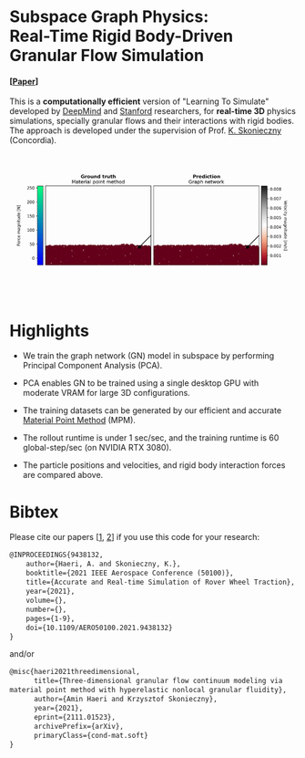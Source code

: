 # Subspace Graph Physics: <br /> Real-Time Rigid Body-Driven Granular Flow Simulation
#### [[Paper](https://ieeexplore.ieee.org/abstract/document/9438132)]

This is a <strong>computationally efficient</strong> version of "Learning To Simulate" developed by [DeepMind](https://deepmind.com/research/publications/Learning-to-Simulate-Complex-Physics-with-Graph-Networks) and [Stanford](https://cs.stanford.edu/people/jure) researchers, for <strong>real-time 3D</strong> physics simulations, specially granular flows and their interactions with rigid bodies. The approach is developed under the supervision of Prof. [K. Skonieczny](http://users.encs.concordia.ca/~kskoniec/) (Concordia).

<img src="https://github.com/haeriamin/files/blob/master/excav_ml_4.gif" alt="drawing" width="820">

# Highlights

* We train the graph network (GN) model in subspace by performing Principal Component Analysis (PCA).

* PCA enables GN to be trained using a single desktop GPU with moderate VRAM for large 3D configurations.

* The training datasets can be generated by our efficient and accurate [Material Point Method](https://github.com/haeriamin/MPM-NGF) (MPM).

* The rollout runtime is under 1 sec/sec, and the training runtime is 60 global-step/sec (on NVIDIA RTX 3080).

* The particle positions and velocities, and rigid body interaction forces are compared above.

<!-- ## Code structure

* `run.py`: Runs the optimization.

    * The initial, lower and upper bounds of optimization variables are defined here.
        ```python
        X0 = [,]
        LB = [,]
        UB = [,]
        ```

    * Some other settings including loading/saving optimal solution, and excavation depth and time can also be set.
        ```python
        load = True/False
        save = True/False
        depths = [,]  # [m]
        sim_times = [,]  # [sec]
        ```


* `constr_nm.py`: Implements the constrained Nelder-Mead method [(reference)](https://github.com/alexblaessle/constrNMPy).

* `nelder_mead.py`: Implements the Nelder-Mead method [(reference)](https://github.com/scipy/scipy/blob/master/scipy/optimize/optimize.py).

    * This is modified to terminate the optimization loop when no significant error changes happen (e.g. `<1`%) during the last specified iterations by setting e.g. `history = 10` as fallows:

        ```python
        if iterations > history+2:
            for i in range(2,history+2):
                fval_sum += abs(fval_history[-1] - fval_history[-i])
            if fval_sum/history < 1:
                break
        ```

* `obj_func.py`: Implements the objective function.

    * The Vortex (excavation) model is called here and implemented in:

        ```python
        def run_vortex(self, x, depth):
            ...
        ```

    * The mean absolute percentage error (MAPE) is calculated using the results from Vortex and experiment.

    * The Vortex files and reference (experimental) results should already be provided in folder `input/`.


## Requirements

* VxSim
* numpy
* pickle -->

# Bibtex
Please cite our papers [[1](https://arxiv.org/abs/2111.01523), [2](https://ieeexplore.ieee.org/abstract/document/9438132)] if you use this code for your research: 
```
@INPROCEEDINGS{9438132,
    author={Haeri, A. and Skonieczny, K.},
    booktitle={2021 IEEE Aerospace Conference (50100)},
    title={Accurate and Real-time Simulation of Rover Wheel Traction},
    year={2021},
    volume={},
    number={},
    pages={1-9},
    doi={10.1109/AERO50100.2021.9438132}
}
```
and/or
```
@misc{haeri2021threedimensional,
      title={Three-dimensional granular flow continuum modeling via material point method with hyperelastic nonlocal granular fluidity}, 
      author={Amin Haeri and Krzysztof Skonieczny},
      year={2021},
      eprint={2111.01523},
      archivePrefix={arXiv},
      primaryClass={cond-mat.soft}
}
```
